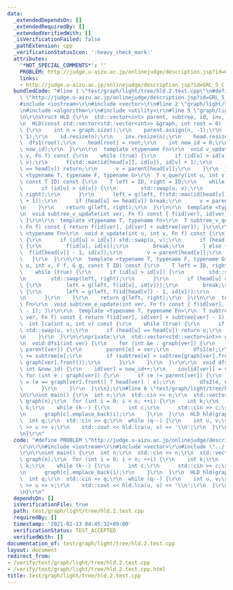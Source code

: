 ```yaml
---
data:
  _extendedDependsOn: []
  _extendedRequiredBy: []
  _extendedVerifiedWith: []
  _isVerificationFailed: false
  _pathExtension: cpp
  _verificationStatusIcon: ':heavy_check_mark:'
  attributes:
    '*NOT_SPECIAL_COMMENTS*': ''
    PROBLEM: http://judge.u-aizu.ac.jp/onlinejudge/description.jsp?id=GRL_5_C
    links:
    - http://judge.u-aizu.ac.jp/onlinejudge/description.jsp?id=GRL_5_C
  bundledCode: "#line 1 \"test/graph/light/tree/hld.2.test.cpp\"\n#define PROBLEM\
    \ \"http://judge.u-aizu.ac.jp/onlinejudge/description.jsp?id=GRL_5_C\"\r\n\r\n\
    #include <iostream>\r\n#include <vector>\r\n#line 2 \"graph/light/tree/hld.hpp\"\
    \n#include <algorithm>\r\n#include <utility>\r\n#line 5 \"graph/light/tree/hld.hpp\"\
    \n\r\nstruct HLD {\r\n  std::vector<int> parent, subtree, id, inv, head;\r\n\r\
    \n  HLD(const std::vector<std::vector<int>> &graph, int root = 0) : graph(graph)\
    \ {\r\n    int n = graph.size();\r\n    parent.assign(n, -1);\r\n    subtree.assign(n,\
    \ 1);\r\n    id.resize(n);\r\n    inv.resize(n);\r\n    head.resize(n);\r\n  \
    \  dfs1(root);\r\n    head[root] = root;\r\n    int now_id = 0;\r\n    dfs2(root,\
    \ now_id);\r\n  }\r\n\r\n  template <typename Fn>\r\n  void v_update(int u, int\
    \ v, Fn f) const {\r\n    while (true) {\r\n      if (id[u] > id[v]) std::swap(u,\
    \ v);\r\n      f(std::max(id[head[v]], id[u]), id[v] + 1);\r\n      if (head[u]\
    \ == head[v]) return;\r\n      v = parent[head[v]];\r\n    }\r\n  }\r\n\r\n  template\
    \ <typename T, typename F, typename G>\r\n  T v_query(int u, int v, F f, G g,\
    \ const T ID) const {\r\n    T left = ID, right = ID;\r\n    while (true) {\r\n\
    \      if (id[u] > id[v]) {\r\n        std::swap(u, v);\r\n        std::swap(left,\
    \ right);\r\n      }\r\n      left = g(left, f(std::max(id[head[v]], id[u]), id[v]\
    \ + 1));\r\n      if (head[u] == head[v]) break;\r\n      v = parent[head[v]];\r\
    \n    }\r\n    return g(left, right);\r\n  }\r\n\r\n  template <typename Fn>\r\
    \n  void subtree_v_update(int ver, Fn f) const { f(id[ver], id[ver] + subtree[ver]);\
    \ }\r\n\r\n  template <typename T, typename Fn>\r\n  T subtree_v_query(int ver,\
    \ Fn f) const { return f(id[ver], id[ver] + subtree[ver]); }\r\n\r\n  template\
    \ <typename Fn>\r\n  void e_update(int u, int v, Fn f) const {\r\n    while (true)\
    \ {\r\n      if (id[u] > id[v]) std::swap(u, v);\r\n      if (head[u] == head[v])\
    \ {\r\n        f(id[u], id[v]);\r\n        break;\r\n      } else {\r\n      \
    \  f(id[head[v]] - 1, id[v]);\r\n        v = parent[head[v]];\r\n      }\r\n \
    \   }\r\n  }\r\n\r\n  template <typename T, typename F, typename G>\r\n  T e_query(int\
    \ u, int v, F f, G g, const T ID) const {\r\n    T left = ID, right = ID;\r\n\
    \    while (true) {\r\n      if (id[u] > id[v]) {\r\n        std::swap(u, v);\r\
    \n        std::swap(left, right);\r\n      }\r\n      if (head[u] == head[v])\
    \ {\r\n        left = g(left, f(id[u], id[v]));\r\n        break;\r\n      } else\
    \ {\r\n        left = g(left, f(id[head[v]] - 1, id[v]));\r\n        v = parent[head[v]];\r\
    \n      }\r\n    }\r\n    return g(left, right);\r\n  }\r\n\r\n  template <typename\
    \ Fn>\r\n  void subtree_e_update(int ver, Fn f) const { f(id[ver], id[ver] + subtree[ver]\
    \ - 1); }\r\n\r\n  template <typename T, typename Fn>\r\n  T subtree_e_query(int\
    \ ver, Fn f) const { return f(id[ver], id[ver] + subtree[ver] - 1); }\r\n\r\n\
    \  int lca(int u, int v) const {\r\n    while (true) {\r\n      if (id[u] > id[v])\
    \ std::swap(u, v);\r\n      if (head[u] == head[v]) return u;\r\n      v = parent[head[v]];\r\
    \n    }\r\n  }\r\n\r\nprivate:\r\n  std::vector<std::vector<int>> graph;\r\n\r\
    \n  void dfs1(int ver) {\r\n    for (int &e : graph[ver]) {\r\n      if (e !=\
    \ parent[ver]) {\r\n        parent[e] = ver;\r\n        dfs1(e);\r\n        subtree[ver]\
    \ += subtree[e];\r\n        if (subtree[e] > subtree[graph[ver].front()]) std::swap(e,\
    \ graph[ver].front());\r\n      }\r\n    }\r\n  }\r\n\r\n  void dfs2(int ver,\
    \ int &now_id) {\r\n    id[ver] = now_id++;\r\n    inv[id[ver]] = ver;\r\n   \
    \ for (int e : graph[ver]) {\r\n      if (e != parent[ver]) {\r\n        head[e]\
    \ = (e == graph[ver].front() ? head[ver] : e);\r\n        dfs2(e, now_id);\r\n\
    \      }\r\n    }\r\n  }\r\n};\r\n#line 6 \"test/graph/light/tree/hld.2.test.cpp\"\
    \n\r\nint main() {\r\n  int n;\r\n  std::cin >> n;\r\n  std::vector<std::vector<int>>\
    \ graph(n);\r\n  for (int i = 0; i < n; ++i) {\r\n    int k;\r\n    std::cin >>\
    \ k;\r\n    while (k--) {\r\n      int c;\r\n      std::cin >> c;\r\n      graph[i].emplace_back(c);\r\
    \n      graph[c].emplace_back(i);\r\n    }\r\n  }\r\n  HLD hld(graph, 0);\r\n\
    \  int q;\r\n  std::cin >> q;\r\n  while (q--) {\r\n    int u, v;\r\n    std::cin\
    \ >> u >> v;\r\n    std::cout << hld.lca(u, v) << '\\n';\r\n  }\r\n  return 0;\r\
    \n}\r\n"
  code: "#define PROBLEM \"http://judge.u-aizu.ac.jp/onlinejudge/description.jsp?id=GRL_5_C\"\
    \r\n\r\n#include <iostream>\r\n#include <vector>\r\n#include \"../../../../graph/light/tree/hld.hpp\"\
    \r\n\r\nint main() {\r\n  int n;\r\n  std::cin >> n;\r\n  std::vector<std::vector<int>>\
    \ graph(n);\r\n  for (int i = 0; i < n; ++i) {\r\n    int k;\r\n    std::cin >>\
    \ k;\r\n    while (k--) {\r\n      int c;\r\n      std::cin >> c;\r\n      graph[i].emplace_back(c);\r\
    \n      graph[c].emplace_back(i);\r\n    }\r\n  }\r\n  HLD hld(graph, 0);\r\n\
    \  int q;\r\n  std::cin >> q;\r\n  while (q--) {\r\n    int u, v;\r\n    std::cin\
    \ >> u >> v;\r\n    std::cout << hld.lca(u, v) << '\\n';\r\n  }\r\n  return 0;\r\
    \n}\r\n"
  dependsOn: []
  isVerificationFile: true
  path: test/graph/light/tree/hld.2.test.cpp
  requiredBy: []
  timestamp: '2021-02-13 04:45:32+09:00'
  verificationStatus: TEST_ACCEPTED
  verifiedWith: []
documentation_of: test/graph/light/tree/hld.2.test.cpp
layout: document
redirect_from:
- /verify/test/graph/light/tree/hld.2.test.cpp
- /verify/test/graph/light/tree/hld.2.test.cpp.html
title: test/graph/light/tree/hld.2.test.cpp
---
```

